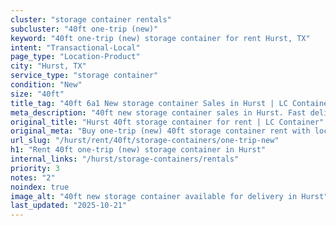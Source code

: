 ```yaml
---
cluster: "storage container rentals"
subcluster: "40ft one-trip (new)"
keyword: "40ft one-trip (new) storage container for rent Hurst, TX"
intent: "Transactional-Local"
page_type: "Location-Product"
city: "Hurst, TX"
service_type: "storage container"
condition: "New"
size: "40ft"
title_tag: "40ft 6a1 New storage container Sales in Hurst | LC Container"
meta_description: "40ft new storage container sales in Hurst. Fast delivery, competitive pricing. Serving storage containers area. Quote ID: QVI. Call (214) 524-4168 for your free quote today."
original_title: "Hurst 40ft storage container for rent | LC Container"
original_meta: "Buy one-trip (new) 40ft storage container rent with local delivery in Hurst, TX. LC Container — local Since 2003. Request a fast quote today."
url_slug: "/hurst/rent/40ft/storage-containers/one-trip-new"
h1: "Rent 40ft one-trip (new) storage container in Hurst"
internal_links: "/hurst/storage-containers/rentals"
priority: 3
notes: "2"
noindex: true
image_alt: "40ft new storage container available for delivery in Hurst"
last_updated: "2025-10-21"
---
```


<!-- TODO: Add unique city/inventory copy, images, and internal links here. -->
